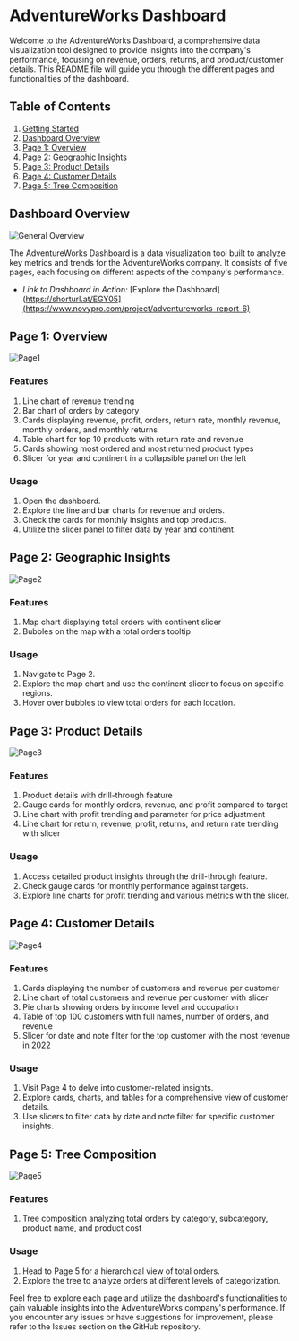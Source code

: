 # AdventureWorks Dashboard

Welcome to the AdventureWorks Dashboard, a comprehensive data visualization tool designed to provide insights into the company's performance, focusing on revenue, orders, returns, and product/customer details. This README file will guide you through the different pages and functionalities of the dashboard.

## Table of Contents
1. [Getting Started](#getting-started)
2. [Dashboard Overview](#dashboard-overview)
3. [Page 1: Overview](#page-1-overview)
4. [Page 2: Geographic Insights](#page-2-geographic-insights)
5. [Page 3: Product Details](#page-3-product-details)
6. [Page 4: Customer Details](#page-4-customer-details)
7. [Page 5: Tree Composition](#page-5-tree-composition)


## Dashboard Overview<a name="dashboard-overview"></a>

![General Overview](Dashboard_Images/1.png)

The AdventureWorks Dashboard is a data visualization tool built to analyze key metrics and trends for the AdventureWorks company. It consists of five pages, each focusing on different aspects of the company's performance.

- *Link to Dashboard in Action:* [Explore the Dashboard](https://shorturl.at/EGY05](https://www.novypro.com/project/adventureworks-report-6)

## Page 1: Overview<a name="page-1-overview"></a>

![Page1](Dashboard_Images/1.png)

### Features

1. Line chart of revenue trending
2. Bar chart of orders by category
3. Cards displaying revenue, profit, orders, return rate, monthly revenue, monthly orders, and monthly returns
4. Table chart for top 10 products with return rate and revenue
5. Cards showing most ordered and most returned product types
6. Slicer for year and continent in a collapsible panel on the left

### Usage

1. Open the dashboard.
2. Explore the line and bar charts for revenue and orders.
3. Check the cards for monthly insights and top products.
4. Utilize the slicer panel to filter data by year and continent.

## Page 2: Geographic Insights<a name="page-2-geographic-insights"></a>

![Page2](Dashboard_Images/2.png)

### Features
1. Map chart displaying total orders with continent slicer
2. Bubbles on the map with a total orders tooltip

### Usage
1. Navigate to Page 2.
2. Explore the map chart and use the continent slicer to focus on specific regions.
3. Hover over bubbles to view total orders for each location.


## Page 3: Product Details<a name="page-3-product-details"></a>

![Page3](Dashboard_Images/3.png)

### Features
1. Product details with drill-through feature
2. Gauge cards for monthly orders, revenue, and profit compared to target
3. Line chart with profit trending and parameter for price adjustment
4. Line chart for return, revenue, profit, returns, and return rate trending with slicer

### Usage
1. Access detailed product insights through the drill-through feature.
2. Check gauge cards for monthly performance against targets.
3. Explore line charts for profit trending and various metrics with the slicer.

## Page 4: Customer Details<a name="page-4-customer-details"></a>

![Page4](Dashboard_Images/4.png)

### Features
1. Cards displaying the number of customers and revenue per customer
2. Line chart of total customers and revenue per customer with slicer
3. Pie charts showing orders by income level and occupation
4. Table of top 100 customers with full names, number of orders, and revenue
4. Slicer for date and note filter for the top customer with the most revenue in 2022

### Usage
1. Visit Page 4 to delve into customer-related insights.
2. Explore cards, charts, and tables for a comprehensive view of customer details.
3. Use slicers to filter data by date and note filter for specific customer insights.

## Page 5: Tree Composition<a name="page-5-tree-composition"></a>

![Page5](Dashboard_Images/5.png)

### Features
1. Tree composition analyzing total orders by category, subcategory, product name, and product cost
   
### Usage

1. Head to Page 5 for a hierarchical view of total orders.
2. Explore the tree to analyze orders at different levels of categorization.

Feel free to explore each page and utilize the dashboard's functionalities to gain valuable insights into the AdventureWorks company's performance. If you encounter any issues or have suggestions for improvement, please refer to the Issues section on the GitHub repository.
